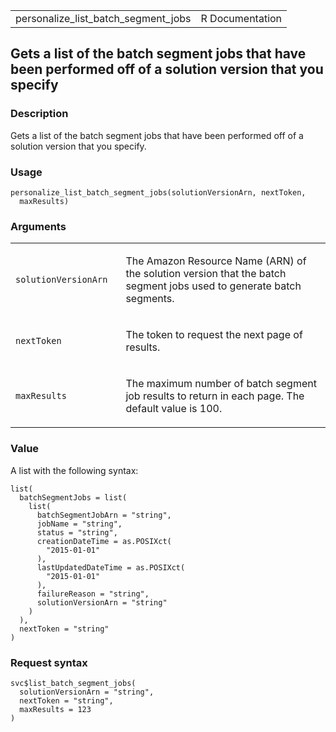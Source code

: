 <table style="width: 100%;">
<tbody>
<tr class="odd">
<td>personalize_list_batch_segment_jobs</td>
<td style="text-align: right;">R Documentation</td>
</tr>
</tbody>
</table>

## Gets a list of the batch segment jobs that have been performed off of a solution version that you specify

### Description

Gets a list of the batch segment jobs that have been performed off of a
solution version that you specify.

### Usage

    personalize_list_batch_segment_jobs(solutionVersionArn, nextToken,
      maxResults)

### Arguments

<table>
<colgroup>
<col style="width: 35%" />
<col style="width: 65%" />
</colgroup>
<tbody>
<tr class="odd">
<td><code
id="personalize_list_batch_segment_jobs_:_solutionVersionArn">solutionVersionArn</code></td>
<td><p>The Amazon Resource Name (ARN) of the solution version that the
batch segment jobs used to generate batch segments.</p></td>
</tr>
<tr class="even">
<td><code
id="personalize_list_batch_segment_jobs_:_nextToken">nextToken</code></td>
<td><p>The token to request the next page of results.</p></td>
</tr>
<tr class="odd">
<td><code
id="personalize_list_batch_segment_jobs_:_maxResults">maxResults</code></td>
<td><p>The maximum number of batch segment job results to return in each
page. The default value is 100.</p></td>
</tr>
</tbody>
</table>

### Value

A list with the following syntax:

    list(
      batchSegmentJobs = list(
        list(
          batchSegmentJobArn = "string",
          jobName = "string",
          status = "string",
          creationDateTime = as.POSIXct(
            "2015-01-01"
          ),
          lastUpdatedDateTime = as.POSIXct(
            "2015-01-01"
          ),
          failureReason = "string",
          solutionVersionArn = "string"
        )
      ),
      nextToken = "string"
    )

### Request syntax

    svc$list_batch_segment_jobs(
      solutionVersionArn = "string",
      nextToken = "string",
      maxResults = 123
    )
